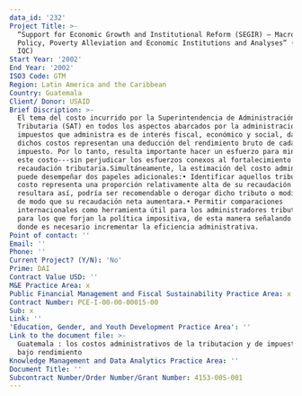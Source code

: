 ```yaml
---
data_id: '232'
Project Title: >-
  “Support for Economic Growth and Institutional Reform (SEGIR) – Macroeconomic
  Policy, Poverty Alleviation and Economic Institutions and Analyses” (SEGIR EP
  IQC)
Start Year: '2002'
End Year: '2002'
ISO3 Code: GTM
Region: Latin America and the Caribbean
Country: Guatemala
Client/ Donor: USAID
Brief Discription: >-
  El tema del costo incurrido por la Superintendencia de Administración
  Tributaria (SAT) en todos los aspectos abarcados por la administración de los
  impuestos que administra es de interés fiscal, económico y social, dado que
  dichos costos representan una deducción del rendimiento bruto de cada
  impuesto. Por lo tanto, resulta importante hacer un esfuerzo para minimizar
  este costo---sin perjudicar los esfuerzos conexos al fortalecimiento de la
  recaudación tributaria.Simultáneamente, la estimación del costo administrativo
  puede desempeñar dos papeles adicionales:• Identificar aquellos tributos cuyo
  costo representa una proporción relativamente alta de su recaudación bruta; si
  resultara así, podría ser recomendable o derogar dicho tributo o modificarlo
  de modo que su recaudación neta aumentara.• Permitir comparaciones
  internacionales como herramienta útil para los administradores tributarios y
  para los que forjan la política impositiva, de esta manera señalando las áreas
  donde es necesario incrementar la eficiencia administrativa.
Point of contact: ''
Email: ''
Phone: ''
Current Project? (Y/N): 'No'
Prime: DAI
Contract Value USD: ''
M&E Practice Area: x
Public Financial Management and Fiscal Sustainability Practice Area: x
Contract Number: PCE-I-00-00-00015-00
Sub: x
Link: ''
'Education, Gender, and Youth Development Practice Area': ''
Link to the document file: >-
  Guatemala : los costos administrativos de la tributacion y de impuestos de
  bajo rendimiento
Knowledge Management and Data Analytics Practice Area: ''
Document Title: ''
Subcontract Number/Order Number/Grant Number: 4153-00S-001
---
```

